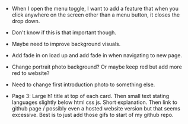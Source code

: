 * When I open the menu toggle, I want to add a feature that when you click anywhere on the screen other than a menu button, it closes the drop down.
* Don't know if this is that important though.
* Maybe need to improve background visuals.
* Add fade in on load up and add fade in when navigating to new page.
* Change portrait photo background? Or maybe keep red but add more red to website?
* Need to change first introduction photo to something else.

* Page 3: Large h1 title at top of each card. Then small text stating languages slightly below html css js. Short explanation. Then link 
to github page / possibly even a hosted website version but that seems excessive. Best is to just add those gifs to start of my 
github repo.



